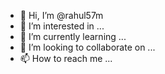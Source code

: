 - 👋 Hi, I’m @rahul57m
- 👀 I’m interested in ...
- 🌱 I’m currently learning ...
- 💞️ I’m looking to collaborate on ...
- 📫 How to reach me ...

<!---
rahul57m/rahul57m is a ✨ special ✨ repository because its `README.md` (this file) appears on your GitHub profile.
You can click the Preview link to take a look at your changes.
--->
